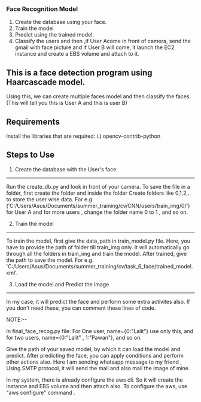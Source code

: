 ### Face Recognition Model
1. Create the database using your face.
2. Train the model
3. Predict using the trained model.
4. Classify the users and then ,if User Acome in front of camera, send the gmail with face picture and if User B will come, it launch the EC2 instance and create a EBS volume and attach to it. 

## This is a face detection program using Haarcascade model.

Using this, we can create multiple faces model and then classify the faces.(This will tell you this is User A and this is user B) 

## Requirements
Install the libraries that are required:
i.) opencv-contrib-python

## Steps to Use
1. Create the database with the User's face.
----------------------------------------------
Run the create_db.py and look in front of your camera.
To save the file in a folder, first create the folder and inside the folder Create folders like 0,1,2,.. to store the user wise data. For e.g. ('C:/Users/Asus/Documents/summer_training/cv/CNN/users/train_img/0/') for User A and for more users , change the folder name 0 to 1 , and so on.

2. Train the model
-------------------
To train the model, first give the data_path in train_model.py file.
Here, you have to provide the path of folder till train_img only. It will automatically go through all the folders in train_img and train the model.
After trained, give the path to save the model. For e.g. 'C:/Users/Asus/Documents/summer_training/cv/task_6_face/trained_model.xml'.

3. Load the model and Predict the image 
-----------------------------------------
In my case, it will predict the face and perform some extra activites also. If you don't need these, you can comment these lines of code.

NOTE:--

In final_face_recog.py file:
For One user, name={0:"Lalit"} use only this, and for two users,  name={0:"Lalit" , 1:"Pawan"}, and so on.

Give the path of your saved model, by which it can load the model and predict.
After predicting the face, you can apply conditions and perform other actions also.
Here I am sending whatsapp message to my friend , Using SMTP protocol, it will send the mail and also mail the image of mine.

In my system, there is already configure the aws cli. So it will create the instance and EBS volume and then attach also.
To configure the aws, use "aws configure" command .



